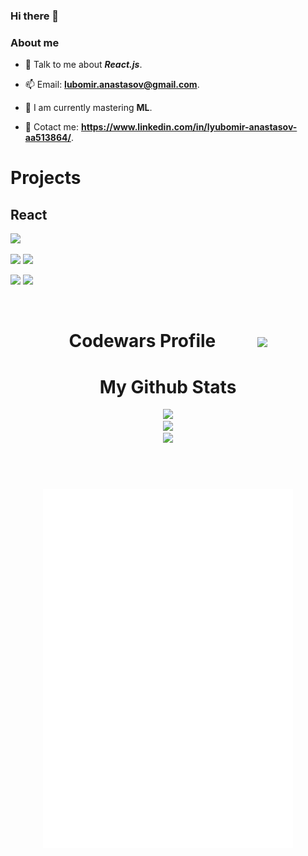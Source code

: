 ### Hi there 👋

<h3> About me </h3>

- 💬 Talk to me about ***React.js***.

- 📫 Email: **lubomir.anastasov@gmail.com**.

- 🔭 I am currently mastering **ML**.

- 🌳 Cotact me: **https://www.linkedin.com/in/lyubomir-anastasov-aa513864/**.

# Projects
  ## React
 
  [![](https://github-readme-stats.vercel.app/api/pin/?username=lanastasov&repo=Ecommerce-Eshop-MERN&hide_border=true&theme=dark)](https://github.com/lanastasov/Ecommerce-Eshop-MERN)
  
  [![](https://github-readme-stats.vercel.app/api/pin/?username=lanastasov&repo=bulgarian-honey&hide_border=true&theme=dark)](https://github.com/lanastasov/bulgarian-honey) 
  [![](https://github-readme-stats.vercel.app/api/pin/?username=lanastasov&repo=React-Electronics-Store&hide_border=true&theme=dark)](https://github.com/lanastasov/React-Electronics-Store)
  
  [![](https://github-readme-stats.vercel.app/api/pin/?username=lanastasov&repo=React-Web-Store&hide_border=true&theme=dark)](https://github.com/lanastasov/React-Web-Store)
  [![](https://github-readme-stats.vercel.app/api/pin/?username=lanastasov&repo=more-react-projects&hide_border=true&theme=dark)](https://github.com/lanastasov/more-react-projects ) 
  
  <br />

<h1 align="center"> Codewars Profile &nbsp;&nbsp;&nbsp;&nbsp;&nbsp;&nbsp;&nbsp;&nbsp;  <a href = "https://www.codewars.com/users/lanastasov/"><img src="https://www.codewars.com/users/lanastasov/badges/large?theme=light"/></a> </h1>

<h1 align="center"> My Github Stats </h1>
  
  <p align="center"><img width="450em" src="https://github-readme-stats.vercel.app/api?username=lanastasov&show_icons=true&theme=dark&include_all_commits=true&count_private=true"/>
      <br/>
  <img width="450em" src="https://github-readme-streak-stats.herokuapp.com/?user=lanastasov&include_all_commits=true&hide_border=true&theme=dark"/>
  <br/>
  <img width="450em" src="https://github-readme-stats.vercel.app/api/top-langs/?username=lanastasov&layout=compact&langs_count=10&theme=dark"/>
  </p>
  <br/>
 
<h1 align="center">
<img align="center" src="/github-metrics.svg" alt="Metrics" width="400">
</h1>
